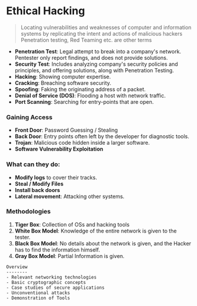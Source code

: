 # Ethical Hacking

> Locating vulnerabilities and weaknesses of computer and information systems by replicating the intent and actions of malicious hackers
> Penetration testing, Red Teaming etc. are other terms

- **Penetration Test**: Legal attempt to break into a company's network. Pentester only report findings, and does not provide solutions.
- **Security Test**: Includes analyzing company's security policies and principles, and offering solutions, along with Penetration Testing.
- **Hacking**: Showing computer expertise.
- **Cracking**: Breaching software security.
- **Spoofing**: Faking the originating address of a packet.
- **Denial of Service (DOS)**: Flooding a host with network traffic.
- **Port Scanning**: Searching for entry-points that are open.

### Gaining Access

- **Front Door**: Password Guessing / Stealing
- **Back Door**: Entry points often left by the developer for diagnostic tools.
- **Trojan**: Malicious code hidden inside a larger software.
- **Software Vulnerability Exploitation**

### What can they do:
- **Modify logs** to cover their tracks.
- **Steal / Modify Files**
- **Install back doors**
- **Lateral movement**: Attacking other systems.

### Methodologies

1. **Tiger Box**: Collection of OSs and hacking tools
2. **White Box Model**: Knowledge of the entire network is given to the tester.
3. **Black Box Model**: No details about the network is given, and the Hacker has to find the information himself.
4. **Gray Box Model**: Partial Information is given.

```
Overview
--------
- Relevant networking technologies
- Basic cryptographic concepts
- Case studies of secure applications
- Unconventional attacks
- Demonstration of Tools
```
